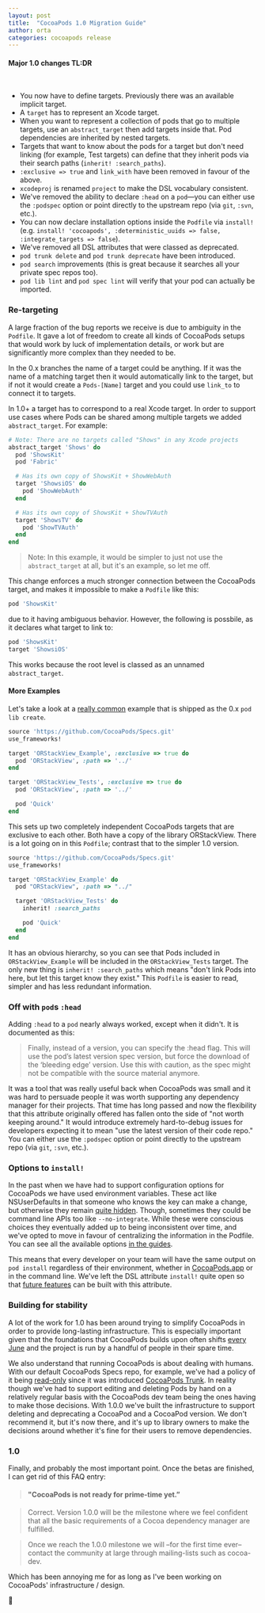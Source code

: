 ```yaml
---
layout: post
title:  "CocoaPods 1.0 Migration Guide"
author: orta
categories: cocoapods release
---
```


#### Major 1.0 changes TL:DR
​

- You now have to define targets. Previously there was an available implicit target.
- A `target` has to represent an Xcode target.
- When you want to represent a collection of pods that go to multiple targets, use an `abstract_target` then add targets inside that. Pod dependencies are inherited by nested targets.
- Targets that want to know about the pods for a target but don't need linking (for example, Test targets) can define that they inherit pods via their search paths (`inherit! :search_paths`).
- `:exclusive => true` and `link_with` have been removed in favour of the above.
- `xcodeproj` is renamed `project` to make the DSL vocabulary consistent.
- We've removed the ability to declare `:head` on a `pod`—you can either use the `:podspec` option or point directly to the upstream repo (via `git`, `:svn`, etc.).
- You can now declare installation options inside the `Podfile` via `install!` (e.g. `install! 'cocoapods', :deterministic_uuids => false, :integrate_targets => false`).
- We've removed all DSL attributes that were classed as deprecated.
- `pod trunk delete` and `pod trunk deprecate` have been introduced.
- `pod search` improvements (this is great because it searches all your private spec repos too).
- `pod lib lint` and `pod spec lint` will verify that your pod can actually be imported.


<!-- more -->

### Re-targeting

A large fraction of the bug reports we receive is due to ambiguity in the `Podfile`. It gave a lot of freedom to create all kinds of CocoaPods setups that would work by luck of implementation details, or work but are significantly more complex than they needed to be.

In the 0.x branches the name of a target could be anything. If it was the name of a matching target then it would automatically link to the target, but if not it would create a `Pods-[Name]` target and you could use `link_to` to connect it to targets.

In 1.0+ a target has to correspond to a real Xcode target. In order to support use cases where Pods can be shared among multiple targets we added `abstract_target`. For example:

``` ruby
# Note: There are no targets called "Shows" in any Xcode projects
abstract_target 'Shows' do
  pod 'ShowsKit'
  pod 'Fabric'

  # Has its own copy of ShowsKit + ShowWebAuth
  target 'ShowsiOS' do
    pod 'ShowWebAuth'
  end

  # Has its own copy of ShowsKit + ShowTVAuth
  target 'ShowsTV' do
    pod 'ShowTVAuth'
  end
end
```
> Note: In this example, it would be simpler to just not use the `abstract_target` at all, but it's an example, so let me off.

This change enforces a much stronger connection between the CocoaPods target, and makes it impossible to make a `Podfile` like this:

``` ruby
pod 'ShowsKit'
```

due to it having ambiguous behavior. However, the following is possbile, as it declares what target to link to:

``` ruby
pod 'ShowsKit'
target 'ShowsiOS'
```

This works because the root level is classed as an unnamed `abstract_target`.

#### More Examples

Let's take a look at a [really common](https://github.com/CocoaPods/pod-template/pull/144) example that is shipped as the 0.x `pod lib create`.

``` ruby
source 'https://github.com/CocoaPods/Specs.git'
use_frameworks!

target 'ORStackView_Example', :exclusive => true do
  pod 'ORStackView', :path => '../'
end

target 'ORStackView_Tests', :exclusive => true do
  pod 'ORStackView', :path => '../'

  pod 'Quick'
end
```

This sets up two completely independent CocoaPods targets that are exclusive to each other. Both have a copy of the library ORStackView. There is a lot going on in this `Podfile`; contrast that to the simpler 1.0 version.

``` ruby
source 'https://github.com/CocoaPods/Specs.git'
use_frameworks!

target 'ORStackView_Example' do
  pod "ORStackView", :path => "../"

  target 'ORStackView_Tests' do
    inherit! :search_paths

    pod 'Quick'
  end
end
```

It has an obvious hierarchy, so you can see that Pods included in `ORStackView_Example` will be included in the `ORStackView_Tests` target. The only new thing is `inherit! :search_paths` which means "don't link Pods into here, but let this target know they exist." This `Podfile` is easier to read, simpler and has less redundant information.

### Off with `pod`s `:head`

Adding `:head` to a `pod` nearly always worked, except when it didn't. It is documented as this:

> Finally, instead of a version, you can specify the :head flag. This will use the pod’s latest version spec version, but force the download of the ‘bleeding edge’ version. Use this with caution, as the spec might not be compatible with the source material anymore.

It was a tool that was really useful back when CocoaPods was small and it was hard to persuade people it was worth supporting any dependency manager for their projects. That time has long passed and now the flexibility that this attribute originally offered has fallen onto the side of "not worth keeping around." It would introduce extremely hard-to-debug issues for developers expecting it to mean "use the latest version of their code repo." You can either use the `:podspec` option or point directly to the upstream repo (via `git`, `:svn`, etc.).


### Options to `install!`

In the past when we have had to support configuration options for CocoaPods we have used environment variables. These act like NSUserDefaults in that someone who knows the key can make a change, but otherwise they remain [quite hidden](https://github.com/ChatSecure/ChatSecure-iOS/commit/d766400c2d8e935ab49daf5ef5f9bf28c760e484). Though, sometimes they could be command line APIs too like `--no-integrate`. While these were conscious choices they eventually added up to being inconsistent over time, and we've opted to move in favour of centralizing the information in the Podfile. You can see all the available options [in the guides](https://guides.cocoapods.org/syntax/podfile.html#install_bang).

This means that every developer on your team will have the same output on `pod install` regardless of their environment, whether in [CocoaPods.app](https://cocoapods.org/app) or in the command line. We've left the DSL attribute `install!` quite open so that [future features](https://github.com/CocoaPods/CocoaPods/issues/2729) can be built with this attribute.

### Building for stability

A lot of the work for 1.0 has been around trying to simplify CocoaPods in order to provide long-lasting infrastructure. This is especially important given that the foundations that CocoaPods builds upon often shifts [every June](https://en.wikipedia.org/wiki/Apple_Worldwide_Developers_Conference) and the project is run by a handful of people in their spare time.

We also understand that running CocoaPods is about dealing with humans. With our default CocoaPods Specs repo, for example, we've had a policy of it being [read-only](https://github.com/CocoaPods/Specs/pull/12199) since it was introduced [CocoaPods Trunk](http://blog.cocoapods.org/CocoaPods-Trunk/). In reality though we've had to support editing and deleting Pods by hand on a relatively regular basis with the CocoaPods dev team being the ones having to make those decisions. With 1.0.0 we've built the infrastructure to support deleting and deprecating a CocoaPod and a CocoaPod version. We don't recommend it, but it's now there, and it's up to library owners to make the decisions around whether it's fine for their users to remove dependencies.

### 1.0

Finally, and probably the most important point. Once the betas are finished, I can get rid of this FAQ entry:

> #### "CocoaPods is not ready for prime-time yet.”

> Correct. Version 1.0.0 will be the milestone where we feel confident that all the basic requirements of a Cocoa dependency manager are fulfilled.

> Once we reach the 1.0.0 milestone we will –for the first time ever– contact the community at large through mailing-lists such as cocoa-dev.

Which has been annoying me for as long as I've been working on CocoaPods' infrastructure / design.

🎉
